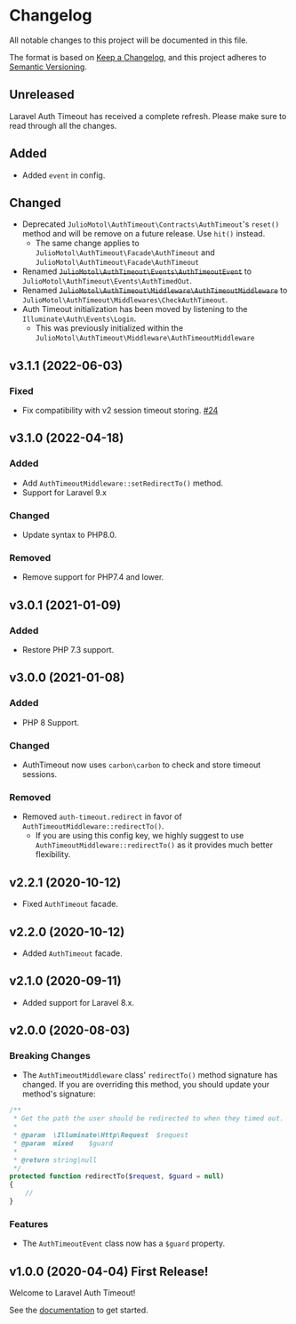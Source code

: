 # Changelog

All notable changes to this project will be documented in this file.

The format is based on [Keep a Changelog](https://keepachangelog.com/en/1.0.0/),
and this project adheres to [Semantic Versioning](https://semver.org/spec/v2.0.0.html).


## Unreleased

Laravel Auth Timeout has received a complete refresh. Please make sure to read through all the changes.

## Added

- Added `event` in config.

## Changed

- Deprecated `JulioMotol\AuthTimeout\Contracts\AuthTimeout`'s `reset()` method and will be remove on a future release. Use `hit()` instead.
    - The same change applies to `JulioMotol\AuthTimeout\Facade\AuthTimeout` and `JulioMotol\AuthTimeout\Facade\AuthTimeout`
- Renamed ~~`JulioMotol\AuthTimeout\Events\AuthTimeoutEvent`~~ to `JulioMotol\AuthTimeout\Events\AuthTimedOut`.
- Renamed ~~`JulioMotol\AuthTimeout\Middleware\AuthTimeoutMiddleware`~~ to `JulioMotol\AuthTimeout\Middlewares\CheckAuthTimeout`.
- Auth Timeout initialization has been moved by listening to the `Illuminate\Auth\Events\Login`.
    - This was previously initialized within the `JulioMotol\AuthTimeout\Middleware\AuthTimeoutMiddleware`

## v3.1.1 (2022-06-03)

### Fixed

-   Fix compatibility with v2 session timeout storing. [#24](https://github.com/juliomotol/laravel-auth-timeout/issues/24)

## v3.1.0 (2022-04-18)

### Added

-   Add `AuthTimeoutMiddleware::setRedirectTo()` method.
-   Support for Laravel 9.x

### Changed

-   Update syntax to PHP8.0.

### Removed

-   Remove support for PHP7.4 and lower.

## v3.0.1 (2021-01-09)

### Added

-   Restore PHP 7.3 support.

## v3.0.0 (2021-01-08)

### Added

-   PHP 8 Support.

### Changed

-   AuthTimeout now uses `carbon\carbon` to check and store timeout sessions.

### Removed

-   Removed `auth-timeout.redirect` in favor of `AuthTimeoutMiddleware::redirectTo()`.
    -   If you are using this config key, we highly suggest to use `AuthTimeoutMiddleware::redirectTo()` as it provides much better flexibility.

## v2.2.1 (2020-10-12)

-   Fixed `AuthTimeout` facade.

## v2.2.0 (2020-10-12)

-   Added `AuthTimeout` facade.

## v2.1.0 (2020-09-11)

-   Added support for Laravel 8.x.

## v2.0.0 (2020-08-03)

### Breaking Changes

-   The `AuthTimeoutMiddleware` class' `redirectTo()` method signature has changed. If you are overriding this method, you should update your method's signature:

```php
/**
 * Get the path the user should be redirected to when they timed out.
 *
 * @param  \Illuminate\Http\Request  $request
 * @param  mixed    $guard
 *
 * @return string|null
 */
protected function redirectTo($request, $guard = null)
{
    //
}
```

### Features

-   The `AuthTimeoutEvent` class now has a `$guard` property.

## v1.0.0 (2020-04-04) First Release!

Welcome to Laravel Auth Timeout!

See the [documentation](./README.md) to get started.
